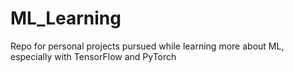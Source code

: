 # ML_Learning
Repo for personal projects pursued while learning more about ML, especially with TensorFlow and PyTorch
